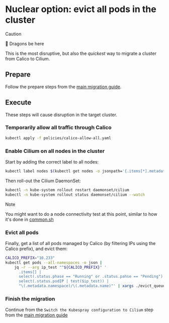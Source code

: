 # Nuclear option: evict all pods in the cluster

> [!CAUTION]
>
> 🐉 Dragons be here
>
> This is the most disruptive, but also the _quickest_ way to migrate a cluster from Calico to Cilium.

## Prepare

Follow the prepare steps from the [main migration guide](./README.md#prepare).

## Execute

These steps will cause disruption in the target cluster.

### Temporarily allow all traffic through Calico

```bash
kubectl apply -f policies/calico-allow-all.yaml
```

### Enable Cilium on all nodes in the cluster

Start by adding the correct label to all nodes:

```bash
kubectl label nodes $(kubectl get nodes -o jsonpath='{.items[*].metadata.name}') --overwrite "io.cilium.migration/cilium-default=true"
```

Then roll-out the Cilium DaemonSet:

```bash
kubectl -n kube-system rollout restart daemonset/cilium
kubectl -n kube-system rollout status daemonset/cilium --watch
```

> [!NOTE]
> You might want to do a node connectivity test at this point, similar to how it's done in [common.sh](./common.sh)

### Evict all pods

Finally, get a list of all pods managed by Calico (by filtering IPs using the Calico prefix),
and evict them:

```bash
CALICO_PREFIX="10.233"
kubectl get pods --all-namespaces -o json |
    jq -r --arg ip_test "^${CALICO_PREFIX}" '
      .items[] |
      select(.status.phase == "Running" or .status.pahse == "Pending") |
      select(.status.podIP | test($ip_test)) |
      "\(.metadata.namespace)/\(.metadata.name)"' | xargs ./evict_queue.py
```

### Finish the migration

Continue from the `Switch the Kubespray configuration to Cilium` step from the [main migration guide](./README.md#switch-the-kubespray-configuration-to-cilium)
